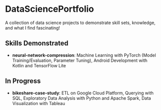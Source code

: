 # DataSciencePortfolio
A collection of data science projects to demonstrate skill sets, knowledge, and what I find fascinating!

## Skills Demonstrated
- **neural-network-compression**: Machine Learning with PyTorch (Model Training/Evaluation, Parameter Tuning), Android Development with Kotlin and TensorFlow Lite

## In Progress
- **bikeshare-case-study**: ETL on Google Cloud Platform, Querying with SQL, Exploratory Data Analysis with Python and Apache Spark, Data Visualization with Tableau
